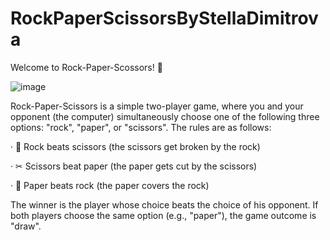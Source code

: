 # RockPaperScissorsByStellaDimitrova
Welcome to Rock-Paper-Scossors! 🙂

![image](https://github.com/stelladimitrova/RockPaperScissorsByStellaDimitrova/assets/156340609/ee96f270-c84a-4015-9b3b-94dab00008f8)

Rock-Paper-Scissors is a simple two-player game, where you and your opponent (the computer) simultaneously choose one of the following three options: "rock", "paper", or "scissors". The rules are as follows:

· 🔩 Rock beats scissors (the scissors get broken by the rock)

· ✂ Scissors beat paper (the paper gets cut by the scissors)

· 📃 Paper beats rock (the paper covers the rock)

The winner is the player whose choice beats the choice of his opponent. If both players choose the same option (e.g., "paper"), the game outcome is "draw".

